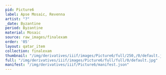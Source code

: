 ```yaml
---
pid: Picture6
label: Apse Mosaic, Revenna
artist: "?"
_date: Byzantine
period: Byzantine
material: Mosaic
source: raw_images/finalexam
order: '05'
layout: qatar_item
collection: finalexam
thumbnail: "/img/derivatives/iiif/images/Picture6/full/250,/0/default.jpg"
full: "/img/derivatives/iiif/images/Picture6/full/full/0/default.jpg"
manifest: "/img/derivatives/iiif/Picture6/manifest.json"
---
```

